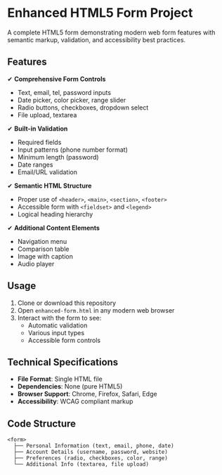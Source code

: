 # Enhanced HTML5 Form Project

A complete HTML5 form demonstrating modern web form features with semantic markup, validation, and accessibility best practices.

## Features

✔ **Comprehensive Form Controls**
- Text, email, tel, password inputs
- Date picker, color picker, range slider
- Radio buttons, checkboxes, dropdown select
- File upload, textarea

✔ **Built-in Validation**
- Required fields
- Input patterns (phone number format)
- Minimum length (password)
- Date ranges
- Email/URL validation

✔ **Semantic HTML Structure**
- Proper use of `<header>`, `<main>`, `<section>`, `<footer>`
- Accessible form with `<fieldset>` and `<legend>`
- Logical heading hierarchy

✔ **Additional Content Elements**
- Navigation menu
- Comparison table
- Image with caption
- Audio player

## Usage

1. Clone or download this repository
2. Open `enhanced-form.html` in any modern web browser
3. Interact with the form to see:
   - Automatic validation
   - Various input types
   - Accessible form controls

## Technical Specifications

- **File Format**: Single HTML file
- **Dependencies**: None (pure HTML5)
- **Browser Support**: Chrome, Firefox, Safari, Edge
- **Accessibility**: WCAG compliant markup

## Code Structure

```plaintext
<form>
  ├── Personal Information (text, email, phone, date)
  ├── Account Details (username, password, website)
  ├── Preferences (radio, checkboxes, color, range)
  └── Additional Info (textarea, file upload)